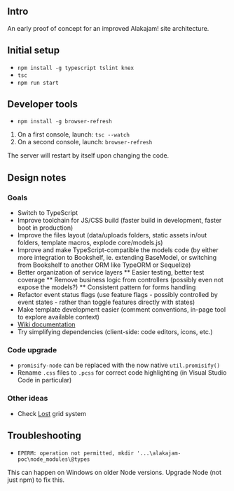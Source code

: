 ## Intro

An early proof of concept for an improved Alakajam! site architecture.

## Initial setup

* `npm install -g typescript tslint knex`
* `tsc`
* `npm run start`

## Developer tools

* `npm install -g browser-refresh`

1. On a first console, launch: `tsc --watch`
2. On a second console, launch: `browser-refresh`

The server will restart by itself upon changing the code.

## Design notes

### Goals

* Switch to TypeScript
* Improve toolchain for JS/CSS build (faster build in development, faster boot in production)
* Improve the files layout (data/uploads folders, static assets in/out folders, template macros, explode core/models.js)
* Improve and make TypeScript-compatible the models code (by either more integration to Bookshelf, ie. extending BaseModel, or switching from Bookshelf to another ORM like TypeORM or Sequelize)
* Better organization of service layers 
** Easier testing, better test coverage
** Remove business logic from controllers (possibly even not expose the models?)
** Consistent pattern for forms handling
* Refactor event status flags (use feature flags - possibly controlled by event states - rather than toggle features directly with states)
* Make template development easier (comment conventions, in-page tool to explore available context)
* [Wiki documentation](https://github.com/alakajam-team/alakajam/issues/280)
* Try simplifying dependencies (client-side: code editors, icons, etc.)

### Code upgrade

* `promisify-node` can be replaced with the now native `util.promisify()`
* Rename `.css` files to `.pcss` for correct code highlighting (in Visual Studio Code in particular)

### Other ideas

* Check [Lost](http://lostgrid.org/docs.html) grid system

## Troubleshooting 

* `EPERM: operation not permitted, mkdir '...\alakajam-poc\node_modules\@types`

This can happen on Windows on older Node versions. Upgrade Node (not just npm) to fix this.
